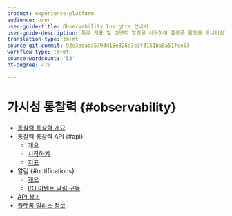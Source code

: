 ```yaml
---
product: experience-platform
audience: user
user-guide-title: Observability Insights 안내서
user-guide-description: 통계 지표 및 이벤트 알림을 사용하여 플랫폼 활동을 모니터링합니다.
translation-type: tm+mt
source-git-commit: 92e3edaba5793d18e826d3e3f3151ba8a51fce53
workflow-type: tm+mt
source-wordcount: '53'
ht-degree: 47%

---
```



# 가시성 통찰력 {#observability}

* [통찰력 통찰력 개요](home.md)
* 통찰력 통찰력 API {#api}
   * [개요](api/overview.md)
   * [시작하기](api/getting-started.md)
   * [지표](api/metrics.md)
* 알림 {#notifications}
   * [개요](notifications/overview.md)
   * [I/O 이벤트 알림 구독](notifications/subscribe.md)
* [API 참조](https://www.adobe.io/apis/experienceplatform/home/api-reference.html#!acpdr/swagger-specs/observability-insights.yaml)
* [플랫폼 릴리스 정보](https://www.adobe.com/go/platform-release-notes-en)